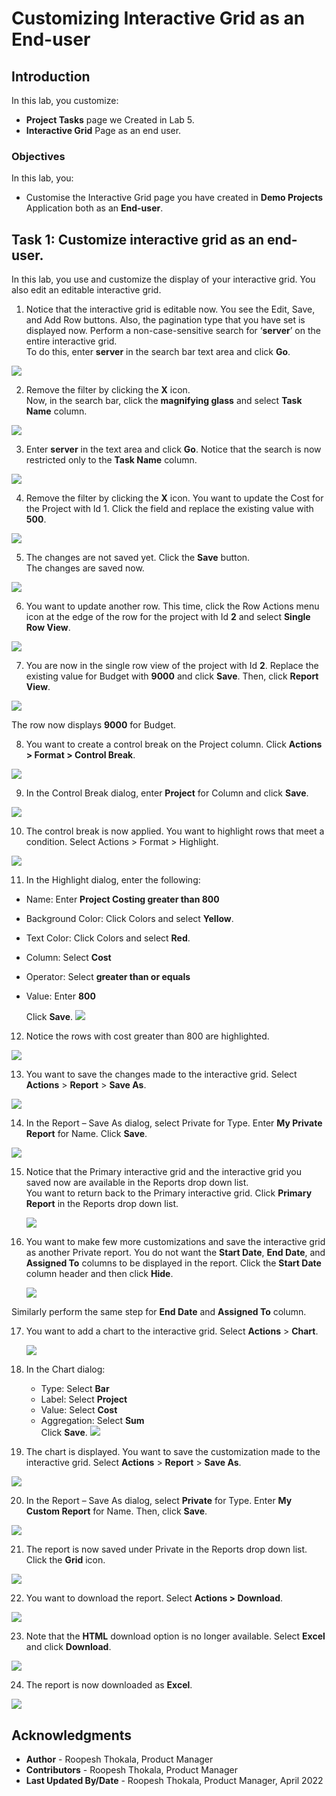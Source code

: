# Customizing Interactive Grid as an End-user
<!--# Create the shopping cart page -->
## Introduction

In this lab, you customize:
  - **Project Tasks** page we Created in Lab 5.
  - **Interactive Grid** Page as an end user.

<!--
Customers will be able to:
- Review the items in the shopping cart
- Edit the quantity of the items
- Remove an item
- Clear the shopping cart
- Proceed to checkout

Estimated Time: 20 minutes

Watch the video below for a quick walk through of the lab.

[](youtube:Cvl9xMAqnm8)
-->
### Objectives
In this lab, you:
- Customise the Interactive Grid page you have created in **Demo Projects** Application both as an **End-user**.


## Task 1: Customize interactive grid as an end-user.
In this lab, you use and customize the display of your interactive grid. You also edit an editable interactive grid.

1. Notice that the interactive grid is editable now. You see the Edit, Save, and Add Row buttons. Also, the pagination type that you have set is displayed now. Perform a non-case-sensitive search for ‘**server**’ on the entire interactive grid.  
To do this, enter **server** in the search bar text area and click **Go**.

 ![](./images/search1.png " ")

2. Remove the filter by clicking the **X** icon.  
Now, in the search bar, click the **magnifying glass** and select **Task Name** column.

 ![](./images/search2.png " ")

3. Enter **server** in the text area and click **Go**. Notice that the search is now restricted only to the **Task Name** column.

  ![](./images/search3.png " ")

4. Remove the filter by clicking the **X** icon. You want to update the Cost for the Project with Id 1. Click the field and replace the existing value with **500**.

  ![](./images/search4.png " ")

5. The changes are not saved yet. Click the **Save** button.  
    The changes are saved now.

  ![](./images/search5.png " ")

6. You want to update another row. This time, click the Row Actions menu icon at the edge of the row for the project with Id **2** and select **Single Row View**.

  ![](./images/single-row-view.png " ")

7. You are now in the single row view of the project with Id **2**. Replace the existing value for Budget with **9000** and click **Save**. Then, click **Report View**.  

  ![](./images/single-row1.png " ")  

  The row now displays **9000** for Budget.

8. You want to create a control break on the Project column. Click **Actions > Format > Control Break**.

  ![](./images/set-control-break.png " ")

9. In the Control Break dialog, enter **Project** for Column and click **Save**.

  ![](./images/control-break1.png " ")

10. The control break is now applied. You want to highlight rows that meet a      condition. Select Actions > Format > Highlight.

  ![](./images/highlight1.png " ")

11. In the Highlight dialog, enter the following:
  - Name: Enter **Project Costing greater than 800**
  - Background Color: Click Colors and select **Yellow**.
  - Text Color: Click Colors and select **Red**.
  - Column: Select **Cost**
  - Operator: Select **greater than or equals**
  - Value: Enter **800**  

    Click **Save**.
    ![](./images/highlight2.png " ")

12. Notice the rows with cost greater than 800 are highlighted.

  ![](./images/highlight3.png " ")

13. You want to save the changes made to the interactive grid. Select **Actions** > **Report** > **Save As**.

  ![](./images/save-grid1.png " ")

14. In the Report – Save As dialog, select Private for Type. Enter **My Private Report** for Name. Click **Save**.

  ![](./images/save-report.png " ")


15. Notice that the Primary interactive grid and the interactive grid you saved now are available in the Reports drop down list.  
You want to return back to the Primary interactive grid. Click **Primary Report** in the Reports drop down list.

    ![](./images/select-primary-report.png " ")

16. You want to make few more customizations and save the interactive grid as another Private report. You do not want the **Start Date**, **End Date**, and **Assigned To** columns to be displayed in the report.
Click the **Start Date** column header and then click **Hide**.

    ![](./images/hide-column1.png " ")

  Similarly perform the same step for **End Date** and **Assigned To** column.

17. You want to add a chart to the interactive grid. Select **Actions** > **Chart**.

    ![](./images/chart1.png " ")

18. In the Chart dialog:
    - Type: Select **Bar**
    - Label: Select **Project**
    - Value: Select **Cost**
    - Aggregation: Select **Sum**  
    Click **Save**.
  ![](./images/chart2.png " ")

19. The chart is displayed. You want to save the customization made to the interactive grid. Select **Actions** > **Report** > **Save As**.

  ![](./images/save-report1.png " ")

20. In the Report – Save As dialog, select **Private** for Type. Enter **My Custom Report** for Name. Then, click **Save**.

  ![](./images/save-report2.png " ")

21. The report is now saved under Private in the Reports drop down list. Click the **Grid** icon.

  ![](./images/select-grid-icon.png " ")

22. You want to download the report. Select **Actions > Download**.

  ![](./images/download-report.png " ")

23.  Note that the **HTML** download option is no longer available. Select **Excel** and click **Download**.

  ![](./images/download-report1.png " ")

24. The report is now downloaded as **Excel**.

  ![](./images/downloaded-report.png " ")


## **Acknowledgments**

- **Author** - Roopesh Thokala, Product Manager
- **Contributors** - Roopesh Thokala, Product Manager
- **Last Updated By/Date** - Roopesh Thokala, Product Manager, April 2022
